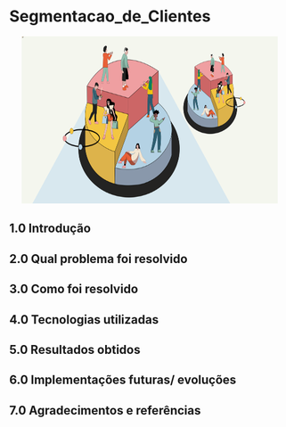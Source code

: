 # Segmentacao_de_Clientes

<p align="center">
  <img width="460" height="300" src="imagem01.png">
</p>

## 1.0 Introdução

## 2.0 Qual problema foi resolvido

## 3.0 Como foi resolvido

## 4.0 Tecnologias utilizadas

## 5.0 Resultados obtidos

## 6.0 Implementações futuras/ evoluções

## 7.0 Agradecimentos e referências
